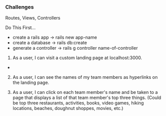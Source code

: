 ### Challenges
Routes, Views, Controllers

Do This First...
- create a rails app -> rails new app-name
- create a database -> rails db:create
- generate a controller -> rails g controller name-of-controller


1. As a user, I can visit a custom landing page at localhost:3000.
- 

2. As a user, I can see the names of my team members as hyperlinks on the landing page.

3. As a user, I can click on each team member's name and be taken to a page that displays a list of that team member's top three things. (Could be top three restaurants, activities, books, video games, hiking locations, beaches, doughnut shoppes, movies, etc.)


